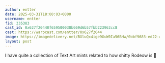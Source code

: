 ```yaml
---
author: entter
date: 2025-03-31T18:00:03+0000
username: entter
fid: 335383
cast_id: 0x627f20440f659500038b669d6b57fbb223963cc8
cast: https://warpcast.com/entter/0x627f2044
image: https://imagedelivery.net/BXluQx4ige9GuW0Ia56BHw/0bbf9683-ed22-49f9-faf5-a0531afd2a00/original
layout: post
---
```

I have quite a collection of Text Art mints related to how shitty Rodeow is  🤣  

<img src='https://imagedelivery.net/BXluQx4ige9GuW0Ia56BHw/0bbf9683-ed22-49f9-faf5-a0531afd2a00/original' alt='' referrerpolicy='no-referrer'/>